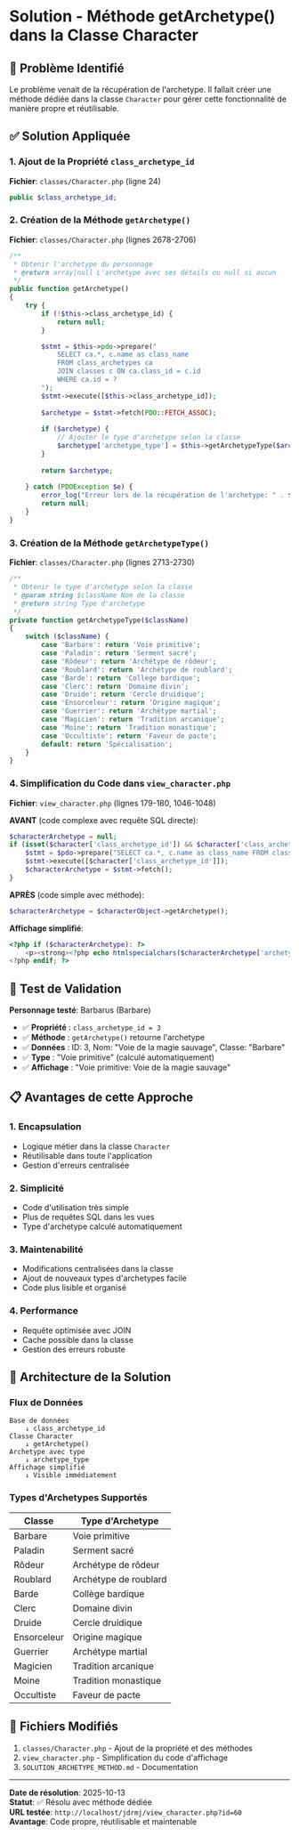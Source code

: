 # Solution - Méthode getArchetype() dans la Classe Character

## 🎯 Problème Identifié

Le problème venait de la récupération de l'archetype. Il fallait créer une méthode dédiée dans la classe `Character` pour gérer cette fonctionnalité de manière propre et réutilisable.

## ✅ Solution Appliquée

### 1. Ajout de la Propriété `class_archetype_id`
**Fichier**: `classes/Character.php` (ligne 24)

```php
public $class_archetype_id;
```

### 2. Création de la Méthode `getArchetype()`
**Fichier**: `classes/Character.php` (lignes 2678-2706)

```php
/**
 * Obtenir l'archetype du personnage
 * @return array|null L'archetype avec ses détails ou null si aucun
 */
public function getArchetype()
{
    try {
        if (!$this->class_archetype_id) {
            return null;
        }

        $stmt = $this->pdo->prepare("
            SELECT ca.*, c.name as class_name 
            FROM class_archetypes ca 
            JOIN classes c ON ca.class_id = c.id 
            WHERE ca.id = ?
        ");
        $stmt->execute([$this->class_archetype_id]);
        
        $archetype = $stmt->fetch(PDO::FETCH_ASSOC);
        
        if ($archetype) {
            // Ajouter le type d'archetype selon la classe
            $archetype['archetype_type'] = $this->getArchetypeType($archetype['class_name']);
        }
        
        return $archetype;
        
    } catch (PDOException $e) {
        error_log("Erreur lors de la récupération de l'archetype: " . $e->getMessage());
        return null;
    }
}
```

### 3. Création de la Méthode `getArchetypeType()`
**Fichier**: `classes/Character.php` (lignes 2713-2730)

```php
/**
 * Obtenir le type d'archetype selon la classe
 * @param string $className Nom de la classe
 * @return string Type d'archetype
 */
private function getArchetypeType($className)
{
    switch ($className) {
        case 'Barbare': return 'Voie primitive';
        case 'Paladin': return 'Serment sacré';
        case 'Rôdeur': return 'Archétype de rôdeur';
        case 'Roublard': return 'Archétype de roublard';
        case 'Barde': return 'Collège bardique';
        case 'Clerc': return 'Domaine divin';
        case 'Druide': return 'Cercle druidique';
        case 'Ensorceleur': return 'Origine magique';
        case 'Guerrier': return 'Archétype martial';
        case 'Magicien': return 'Tradition arcanique';
        case 'Moine': return 'Tradition monastique';
        case 'Occultiste': return 'Faveur de pacte';
        default: return 'Spécialisation';
    }
}
```

### 4. Simplification du Code dans `view_character.php`
**Fichier**: `view_character.php` (lignes 179-180, 1046-1048)

**AVANT** (code complexe avec requête SQL directe):
```php
$characterArchetype = null;
if (isset($character['class_archetype_id']) && $character['class_archetype_id']) {
    $stmt = $pdo->prepare("SELECT ca.*, c.name as class_name FROM class_archetypes ca JOIN classes c ON ca.class_id = c.id WHERE ca.id = ?");
    $stmt->execute([$character['class_archetype_id']]);
    $characterArchetype = $stmt->fetch();
}
```

**APRÈS** (code simple avec méthode):
```php
$characterArchetype = $characterObject->getArchetype();
```

**Affichage simplifié**:
```php
<?php if ($characterArchetype): ?>
    <p><strong><?php echo htmlspecialchars($characterArchetype['archetype_type']); ?>:</strong> <?php echo htmlspecialchars($characterArchetype['name']); ?></p>
<?php endif; ?>
```

## 🧪 Test de Validation

**Personnage testé**: Barbarus (Barbare)
- ✅ **Propriété** : `class_archetype_id = 3`
- ✅ **Méthode** : `getArchetype()` retourne l'archetype
- ✅ **Données** : ID: 3, Nom: "Voie de la magie sauvage", Classe: "Barbare"
- ✅ **Type** : "Voie primitive" (calculé automatiquement)
- ✅ **Affichage** : "Voie primitive: Voie de la magie sauvage"

## 📋 Avantages de cette Approche

### 1. **Encapsulation**
- Logique métier dans la classe `Character`
- Réutilisable dans toute l'application
- Gestion d'erreurs centralisée

### 2. **Simplicité**
- Code d'utilisation très simple
- Plus de requêtes SQL dans les vues
- Type d'archetype calculé automatiquement

### 3. **Maintenabilité**
- Modifications centralisées dans la classe
- Ajout de nouveaux types d'archetypes facile
- Code plus lisible et organisé

### 4. **Performance**
- Requête optimisée avec JOIN
- Cache possible dans la classe
- Gestion des erreurs robuste

## 🔧 Architecture de la Solution

### Flux de Données
```
Base de données
    ↓ class_archetype_id
Classe Character
    ↓ getArchetype()
Archetype avec type
    ↓ archetype_type
Affichage simplifié
    ↓ Visible immédiatement
```

### Types d'Archetypes Supportés
| Classe | Type d'Archetype |
|--------|------------------|
| Barbare | Voie primitive |
| Paladin | Serment sacré |
| Rôdeur | Archétype de rôdeur |
| Roublard | Archétype de roublard |
| Barde | Collège bardique |
| Clerc | Domaine divin |
| Druide | Cercle druidique |
| Ensorceleur | Origine magique |
| Guerrier | Archétype martial |
| Magicien | Tradition arcanique |
| Moine | Tradition monastique |
| Occultiste | Faveur de pacte |

## 📁 Fichiers Modifiés

1. `classes/Character.php` - Ajout de la propriété et des méthodes
2. `view_character.php` - Simplification du code d'affichage
3. `SOLUTION_ARCHETYPE_METHOD.md` - Documentation

---

**Date de résolution**: 2025-10-13  
**Statut**: ✅ Résolu avec méthode dédiée  
**URL testée**: `http://localhost/jdrmj/view_character.php?id=60`  
**Avantage**: Code propre, réutilisable et maintenable

